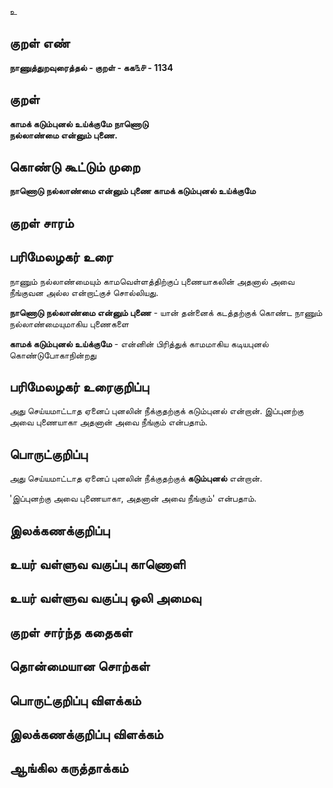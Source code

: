 உ

## குறள் எண் 

**நாணுத்துறவுரைத்தல் - குறள் - கக௩௪ - 1134**

## குறள் 

**காமக் கடும்புனல் உய்க்குமே நாணொடு  
நல்லாண்மை என்னும் புணை.**

## கொண்டு கூட்டும் முறை

**நாணொடு நல்லாண்மை என்னும் புணை காமக் கடும்புனல் உய்க்குமே**

## குறள் சாரம் 


## பரிமேலழகர் உரை

நாணும் நல்லாண்மையும் காமவெள்ளத்திற்குப் புணையாகலின் அதனால் அவை நீங்குவன அல்ல என்றாட்குச் சொல்லியது.

**நாணொடு நல்லாண்மை என்னும் புணை** - யான் தன்னைக் கடத்தற்குக் கொண்ட நாணும் நல்லாண்மையுமாகிய புணைகளை 

**காமக் கடும்புனல் உய்க்குமே** - என்னின் பிரித்துக் காமமாகிய கடியபுனல் கொண்டுபோகாநின்றது

## பரிமேலழகர் உரைகுறிப்பு   

அது செய்யமாட்டாத ஏனைப் புனலின் நீக்குதற்குக் கடும்புனல் என்றான். இப்புனற்கு அவை புணையாகா அதனான் அவை நீங்கும் என்பதாம்.

## பொருட்குறிப்பு 

அது செய்யமாட்டாத ஏனைப் புனலின் நீக்குதற்குக் **கடும்புனல்** என்றான். 

'இப்புனற்கு அவை புணையாகா, அதனான் அவை நீங்கும்' என்பதாம்.

## இலக்கணக்குறிப்பு  


## உயர் வள்ளுவ வகுப்பு காணொளி


## உயர் வள்ளுவ வகுப்பு ஒலி அமைவு 

 
## குறள் சார்ந்த கதைகள் 


## தொன்மையான சொற்கள்


## பொருட்குறிப்பு விளக்கம்


## இலக்கணக்குறிப்பு விளக்கம்


## ஆங்கில கருத்தாக்கம் 


